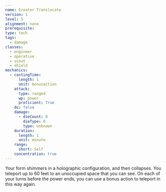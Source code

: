 ```yaml
---
name: Greater Translocate
version: 1
level: 5
alignment: none
prerequisite: 
type: tech
tags:
  - damage
classes:
  - engineer
  - operative
  - scout
  - shield
mechanics:
  - castingTime:
      length: 1
      unit: bonusaction
    attack:
      type: ranged
      wp: power
      proficient: True
    dc: false
    damage:
      - dieCount: 0
        dieType: 0
        type: unknown
    duration:
      length: 1
      unit: minute
    range:
      short: Self
    concentration: true
---
```

Your form shimmers in a holographic configuration, and then collapses. You teleport up to 60 feet to an unoccupied space that you can see. On each of your turns before the power ends, you can use a bonus action to teleport in this way again.
    